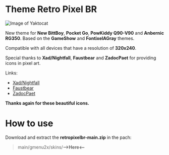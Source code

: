 # Theme Retro Pixel BR

![Image of Yaktocat](https://github.com/mrwasterbr/retropixelbr/blob/main/display_theme.png)

New theme for **New BittBoy**, **Pocket Go**, **PowKiddy Q90-V90** and **Anbernic RG350**. Based on the **GameShow** and **FontixelAGray** themes.

Compatible with all devices that have a resolution of **320x240**.

Special thanks to **Xad/Nightfall**, **Faustbear** and **ZadocPaet** for providing icons in pixel art.

Links:

* [Xad/Nightfall](https://www.nightfallcrew.com/21/11/2009/96-icons-of-vintage-consoles-computers/)
* [Faustbear](https://www.reddit.com/r/miniSNESmods/comments/995ylx/additional_pixel_art_icon_pack_22/)
* [ZadocPaet](https://www.reddit.com/r/SEGA/comments/2tialr/sega_console_family_in_pixel_art/)

**Thanks again for these beautiful icons.**

# How to use
Download and extract the **retropixelbr-main.zip** in the pach:
> main/gmenu2x/skins/**-->Here<--**
